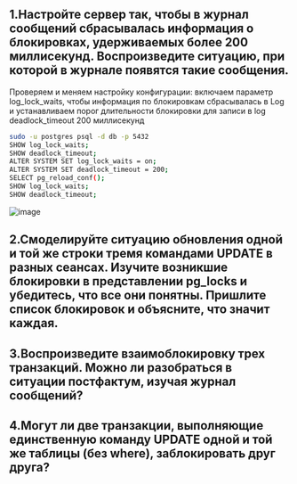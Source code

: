 ## 1.Настройте сервер так, чтобы в журнал сообщений сбрасывалась информация о блокировках, удерживаемых более 200 миллисекунд. Воспроизведите ситуацию, при которой в журнале появятся такие сообщения.
Проверяем и меняем настройку конфигурации: включаем параметр log_lock_waits, чтобы информация по блокировкам сбрасывалась в Log и устанавливаем порог длительности блокировки для записи в log deadlock_timeout 200 миллисекунд
```Bash
sudo -u postgres psql -d db -p 5432
SHOW log_lock_waits;
SHOW deadlock_timeout;
ALTER SYSTEM SET log_lock_waits = on;
ALTER SYSTEM SET deadlock_timeout = 200;
SELECT pg_reload_conf();
SHOW log_lock_waits;
SHOW deadlock_timeout;
```
![image](https://github.com/user-attachments/assets/46e08849-aa66-468e-8b61-37c4ba70d9b1)


## 2.Смоделируйте ситуацию обновления одной и той же строки тремя командами UPDATE в разных сеансах. Изучите возникшие блокировки в представлении pg_locks и убедитесь, что все они понятны. Пришлите список блокировок и объясните, что значит каждая.
## 3.Воспроизведите взаимоблокировку трех транзакций. Можно ли разобраться в ситуации постфактум, изучая журнал сообщений?
## 4.Могут ли две транзакции, выполняющие единственную команду UPDATE одной и той же таблицы (без where), заблокировать друг друга?
